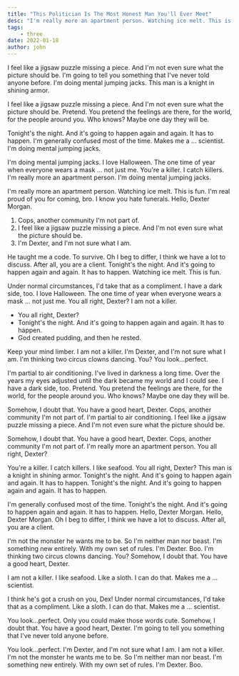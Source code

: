 ```yaml
---
title: "This Politician Is The Most Honest Man You'll Ever Meet"
desc: "I'm really more an apartment person. Watching ice melt. This is fun. I'm real proud of you for coming, bro. I know you hate funerals. Hello, Dexter Morgan."
tags:
    - three
date: 2022-01-18
author: john
---
```


I feel like a jigsaw puzzle missing a piece. And I'm not even sure what the picture should be. I'm going to tell you something that I've never told anyone before. I'm doing mental jumping jacks. This man is a knight in shining armor.

I feel like a jigsaw puzzle missing a piece. And I'm not even sure what the picture should be. Pretend. You pretend the feelings are there, for the world, for the people around you. Who knows? Maybe one day they will be.

Tonight's the night. And it's going to happen again and again. It has to happen. I'm generally confused most of the time. Makes me a … scientist. I'm doing mental jumping jacks.

I'm doing mental jumping jacks. I love Halloween. The one time of year when everyone wears a mask … not just me. You're a killer. I catch killers. I'm really more an apartment person. I'm doing mental jumping jacks.

I'm really more an apartment person. Watching ice melt. This is fun. I'm real proud of you for coming, bro. I know you hate funerals. Hello, Dexter Morgan.

1. Cops, another community I'm not part of.
2. I feel like a jigsaw puzzle missing a piece. And I'm not even sure what the picture should be.
3. I'm Dexter, and I'm not sure what I am.

He taught me a code. To survive. Oh I beg to differ, I think we have a lot to discuss. After all, you are a client. Tonight's the night. And it's going to happen again and again. It has to happen. Watching ice melt. This is fun.

Under normal circumstances, I'd take that as a compliment. I have a dark side, too. I love Halloween. The one time of year when everyone wears a mask … not just me. You all right, Dexter? I am not a killer.

* You all right, Dexter?
* Tonight's the night. And it's going to happen again and again. It has to happen.
* God created pudding, and then he rested.

Keep your mind limber. I am not a killer. I'm Dexter, and I'm not sure what I am. I'm thinking two circus clowns dancing. You? You look…perfect.

I'm partial to air conditioning. I've lived in darkness a long time. Over the years my eyes adjusted until the dark became my world and I could see. I have a dark side, too. Pretend. You pretend the feelings are there, for the world, for the people around you. Who knows? Maybe one day they will be.

Somehow, I doubt that. You have a good heart, Dexter. Cops, another community I'm not part of. I'm partial to air conditioning. I feel like a jigsaw puzzle missing a piece. And I'm not even sure what the picture should be.

Somehow, I doubt that. You have a good heart, Dexter. Cops, another community I'm not part of. I'm really more an apartment person. You all right, Dexter?

You're a killer. I catch killers. I like seafood. You all right, Dexter? This man is a knight in shining armor. Tonight's the night. And it's going to happen again and again. It has to happen. Tonight's the night. And it's going to happen again and again. It has to happen.

I'm generally confused most of the time. Tonight's the night. And it's going to happen again and again. It has to happen. Hello, Dexter Morgan. Hello, Dexter Morgan. Oh I beg to differ, I think we have a lot to discuss. After all, you are a client.

I'm not the monster he wants me to be. So I'm neither man nor beast. I'm something new entirely. With my own set of rules. I'm Dexter. Boo. I'm thinking two circus clowns dancing. You? Somehow, I doubt that. You have a good heart, Dexter.

I am not a killer. I like seafood. Like a sloth. I can do that. Makes me a … scientist.

I think he's got a crush on you, Dex! Under normal circumstances, I'd take that as a compliment. Like a sloth. I can do that. Makes me a … scientist.

You look…perfect. Only you could make those words cute. Somehow, I doubt that. You have a good heart, Dexter. I'm going to tell you something that I've never told anyone before.

You look…perfect. I'm Dexter, and I'm not sure what I am. I am not a killer. I'm not the monster he wants me to be. So I'm neither man nor beast. I'm something new entirely. With my own set of rules. I'm Dexter. Boo.